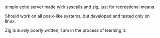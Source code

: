simple echo server made with syscalls and zig, just for recreational
means.

Should work on all posix-like systems, but developed and tested only on linux.

Zig is surely poorly written, I am in the process of learning it.
